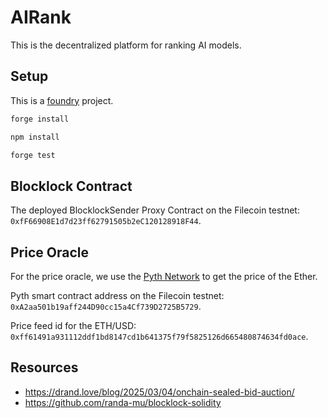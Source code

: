 # AIRank

This is the decentralized platform for ranking AI models.

## Setup

This is a [foundry](https://book.getfoundry.sh/) project.

```bash
forge install
```

```bash
npm install
```

```bash
forge test
```

## Blocklock Contract

The deployed BlocklockSender Proxy Contract on the Filecoin testnet: `0xfF66908E1d7d23ff62791505b2eC120128918F44`.

## Price Oracle

For the price oracle, we use the [Pyth Network](https://pyth.network/) to get the price of the Ether.

Pyth smart contract address on the Filecoin testnet: `0xA2aa501b19aff244D90cc15a4Cf739D2725B5729`.

Price feed id for the ETH/USD: `0xff61491a931112ddf1bd8147cd1b641375f79f5825126d665480874634fd0ace`.

## Resources

- <https://drand.love/blog/2025/03/04/onchain-sealed-bid-auction/>
- <https://github.com/randa-mu/blocklock-solidity>
